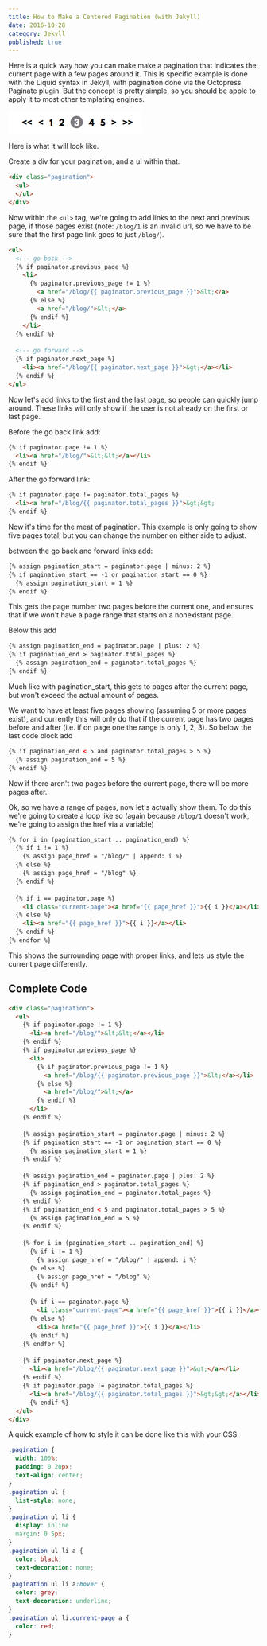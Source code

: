 ```yaml
---
title: How to Make a Centered Pagination (with Jekyll)
date: 2016-10-28
category: Jekyll
published: true
---
```


Here is a quick way how you can make make a pagination that indicates the current page with a few pages around it. This is specific example is done with the Liquid syntax in Jekyll, with pagination done via the Octopress Paginate plugin. But the concept is pretty simple, so you should be apple to apply it to most other templating engines.

![Pagination example](./pagination-example.png)

Here is what it will look like.

Create a div for your pagination, and a ul within that.

```html
<div class="pagination">
  <ul>
  </ul>
</div>
```

Now within the `<ul>` tag, we're going to add links to the next and previous page, if those pages exist (note: `/blog/1` is an invalid url, so we have to be sure that the first page link goes to just `/blog/`).

```html
<ul>
  <!-- go back -->
  {% if paginator.previous_page %}
    <li>
      {% paginator.previous_page != 1 %}
        <a href="/blog/{{ paginator.previous_page }}">&lt;</a>
      {% else %}
        <a href="/blog/">&lt;</a>
      {% endif %}
    </li>
  {% endif %}
  
  <!-- go forward -->
  {% if paginator.next_page %}
    <li><a href="/blog/{{ paginator.next_page }}">&gt;</a></li>
  {% endif %}
</ul>
```

Now let's add links to the first and the last page, so people can quickly jump around. These links will only show if the user is not already on the first or last page.

Before the go back link add:

```html
{% if paginator.page != 1 %}
  <li><a href="/blog/">&lt;&lt;</a></li>
{% endif %}
```

After the go forward link:

```html
{% if paginator.page != paginator.total_pages %}
  <li><a href="/blog/{{ paginator.total_pages }}">&gt;&gt;
{% endif %}
```

Now it's time for the meat of pagination. This example is only going to show five pages total, but you can change the number on either side to adjust.

between the go back and forward links add:

```html
{% assign pagination_start = paginator.page | minus: 2 %}
{% if pagination_start == -1 or pagination_start == 0 %}
  {% assign pagination_start = 1 %}
{% endif %}
```

This gets the page number two pages before the current one, and ensures that if we won't have a page range that starts on a nonexistant page.

Below this add

```html
{% assign pagination_end = paginator.page | plus: 2 %}
{% if pagination_end > paginator.total_pages %}
  {% assign pagination_end = paginator.total_pages %}
{% endif %}
```

Much like with pagination_start, this gets to pages after the current page, but won't exceed the actual amount of pages.

We want to have at least five pages showing (assuming 5 or more pages exist), and currently this will only do that if the current page has two pages before and after (i.e. if on page one the range is only 1, 2, 3). So below the last code block add

```html
{% if pagination_end < 5 and paginator.total_pages > 5 %}
  {% assign pagination_end = 5 %}
{% endif %}
```

Now if there aren't two pages before the current page, there will be more pages after.

Ok, so we have a range of pages, now let's actually show them. To do this we're going to create a loop like so (again because `/blog/1` doesn't work, we're going to assign the href via a variable)

```html
{% for i in (pagination_start .. pagination_end) %}
  {% if i != 1 %}
    {% assign page_href = "/blog/" | append: i %}
  {% else %}
    {% assign page_href = "/blog" %}
  {% endif %}
  
  {% if i == paginator.page %}
    <li class="current-page"><a href="{{ page_href }}">{{ i }}</a></li>
  {% else %}
    <li><a href="{{ page_href }}">{{ i }}</a></li>
  {% endif %}
{% endfor %}
```

This shows the surrounding page with proper links, and lets us style the current page differently.

## Complete Code

```html
<div class="pagination">
  <ul>
    {% if paginator.page != 1 %}
      <li><a href="/blog/">&lt;&lt;</a></li>
    {% endif %}
    {% if paginator.previous_page %}
      <li>
        {% if paginator.previous_page != 1 %}
          <a href="/blog/{{ paginator.previous_page }}">&lt;</a></li>
        {% else %}
          <a href="/blog/">&lt;</a>
        {% endif %}
      </li>
    {% endif %}

    {% assign pagination_start = paginator.page | minus: 2 %}
    {% if pagination_start == -1 or pagination_start == 0 %}
      {% assign pagination_start = 1 %}
    {% endif %}

    {% assign pagination_end = paginator.page | plus: 2 %}
    {% if pagination_end > paginator.total_pages %}
      {% assign pagination_end = paginator.total_pages %}
    {% endif %}
    {% if pagination_end < 5 and paginator.total_pages > 5 %}
      {% assign pagination_end = 5 %}
    {% endif %}

    {% for i in (pagination_start .. pagination_end) %}
      {% if i != 1 %}
        {% assign page_href = "/blog/" | append: i %}
      {% else %}
        {% assign page_href = "/blog" %}
      {% endif %}

      {% if i == paginator.page %}
        <li class="current-page"><a href="{{ page_href }}">{{ i }}</a></li>
      {% else %}
        <li><a href="{{ page_href }}">{{ i }}</a></li>
      {% endif %}
    {% endfor %}

    {% if paginator.next_page %}
      <li><a href="/blog/{{ paginator.next_page }}">&gt;</a></li>
    {% endif %}
    {% if paginator.page != paginator.total_pages %}
      <li><a href="/blog/{{ paginator.total_pages }}">&gt;&gt;</a></li>
      {% endif %}
  </ul>
</div>
```

A quick example of how to style it can be done like this with your CSS

```css
.pagination {
  width: 100%;
  padding: 0 20px;
  text-align: center;
}
.pagination ul {
  list-style: none;
}
.pagination ul li {
  display: inline
  margin: 0 5px;
}
.pagination ul li a {
  color: black;
  text-decoration: none;
}
.pagination ul li a:hover {
  color: grey;
  text-decoration: underline;
}
.pagination ul li.current-page a {
  color: red;
}
```
